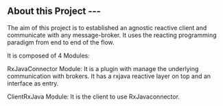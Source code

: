 ## About this Project ---
The aim of this project is to established an agnostic reactive client and communicate with any message-broker.
It uses the reacting programming paradigm from end to end of the flow.

It is composed of 4 Modules:

RxJavaConnector Module: 
It is a plugin with manage the underlying communication with brokers.
It has a rxjava reactive layer on top and an interface as entry.

ClientRxJava Module:
It is the client to use RxJavaconnector.


